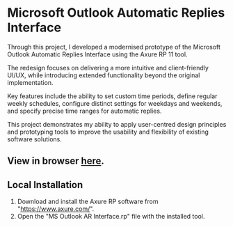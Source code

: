# Microsoft Outlook Automatic Replies Interface

Through this project, I developed a modernised prototype of the Microsoft Outlook Automatic Replies Interface using the Axure RP 11 tool. 

The redesign focuses on delivering a more intuitive and client-friendly UI/UX, while introducing extended functionality beyond the original implementation. 

Key features include the ability to set custom time periods, define regular weekly schedules, configure distinct settings for weekdays and weekends, and specify precise time ranges for automatic replies. 

This project demonstrates my ability to apply user-centred design principles and prototyping tools to improve the usability and flexibility of existing software solutions.

## View in browser [here](https://w3shc3.axshare.com).

## Local Installation
1. Download and install the Axure RP software from "https://www.axure.com/".
2. Open the "MS Outlook AR Interface.rp" file with the installed tool.